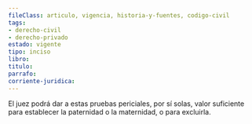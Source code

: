 ```yaml
---
fileClass: articulo, vigencia, historia-y-fuentes, codigo-civil
tags:
- derecho-civil
- derecho-privado
estado: vigente
tipo: inciso
libro:
titulo:
parrafo:
corriente-juridica:
---
```

El juez podrá dar a estas pruebas periciales, por sí solas, valor suficiente para establecer la paternidad o la maternidad, o para excluirla.